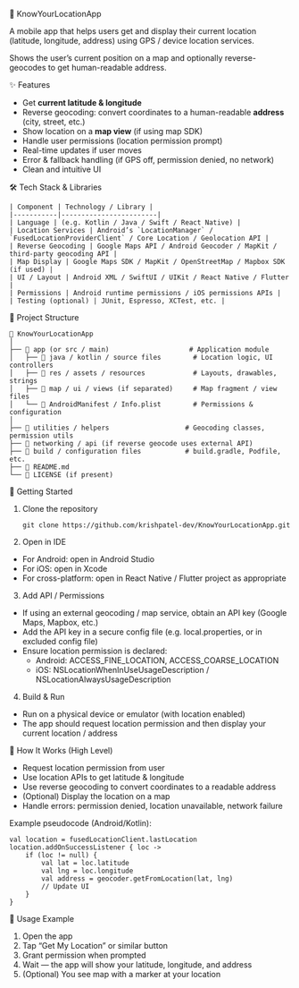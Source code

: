 📍 KnowYourLocationApp

A mobile app that helps users get and display their current location (latitude, longitude, address) using GPS / device location services.  

Shows the user’s current position on a map and optionally reverse-geocodes to get human-readable address.


✨ Features

- Get **current latitude & longitude**  
- Reverse geocoding: convert coordinates to a human-readable **address** (city, street, etc.)  
- Show location on a **map view** (if using map SDK)  
- Handle user permissions (location permission prompt)  
- Real-time updates if user moves  
- Error & fallback handling (if GPS off, permission denied, no network)  
- Clean and intuitive UI  


🛠 Tech Stack & Libraries
```
| Component | Technology / Library |
|-----------|------------------------|
| Language | (e.g. Kotlin / Java / Swift / React Native) |
| Location Services | Android’s `LocationManager` / `FusedLocationProviderClient` / Core Location / Geolocation API |
| Reverse Geocoding | Google Maps API / Android Geocoder / MapKit / third-party geocoding API |
| Map Display | Google Maps SDK / MapKit / OpenStreetMap / Mapbox SDK (if used) |
| UI / Layout | Android XML / SwiftUI / UIKit / React Native / Flutter |
| Permissions | Android runtime permissions / iOS permissions APIs |
| Testing (optional) | JUnit, Espresso, XCTest, etc. |
```

📂 Project Structure

```text
📁 KnowYourLocationApp
│
├── 📁 app (or src / main)                    # Application module
│   ├── 📁 java / kotlin / source files        # Location logic, UI controllers
│   ├── 📁 res / assets / resources            # Layouts, drawables, strings
│   ├── 📁 map / ui / views (if separated)     # Map fragment / view files
│   └── 📄 AndroidManifest / Info.plist        # Permissions & configuration
│
├── 📁 utilities / helpers                   # Geocoding classes, permission utils
├── 📁 networking / api (if reverse geocode uses external API)
├── 📄 build / configuration files           # build.gradle, Podfile, etc.
├── 📄 README.md
└── 📄 LICENSE (if present)
```

🚀 Getting Started

1. Clone the repository
   ```
   git clone https://github.com/krishpatel-dev/KnowYourLocationApp.git
   ```
   
2. Open in IDE

- For Android: open in Android Studio
- For iOS: open in Xcode
- For cross-platform: open in React Native / Flutter project as appropriate

3. Add API / Permissions

- If using an external geocoding / map service, obtain an API key (Google Maps, Mapbox, etc.)
- Add the API key in a secure config file (e.g. local.properties, or in excluded config file)
- Ensure location permission is declared:
  - Android: ACCESS_FINE_LOCATION, ACCESS_COARSE_LOCATION
  - iOS: NSLocationWhenInUseUsageDescription / NSLocationAlwaysUsageDescription

4. Build & Run

- Run on a physical device or emulator (with location enabled)
- The app should request location permission and then display your current location / address

🧠 How It Works (High Level)

- Request location permission from user
- Use location APIs to get latitude & longitude
- Use reverse geocoding to convert coordinates to a readable address
- (Optional) Display the location on a map
- Handle errors: permission denied, location unavailable, network failure

Example pseudocode (Android/Kotlin):
```
val location = fusedLocationClient.lastLocation
location.addOnSuccessListener { loc ->
    if (loc != null) {
        val lat = loc.latitude
        val lng = loc.longitude
        val address = geocoder.getFromLocation(lat, lng)
        // Update UI
    }
}
```

🎯 Usage Example

1. Open the app
2. Tap “Get My Location” or similar button
3. Grant permission when prompted
4. Wait — the app will show your latitude, longitude, and address
5. (Optional) You see map with a marker at your location
